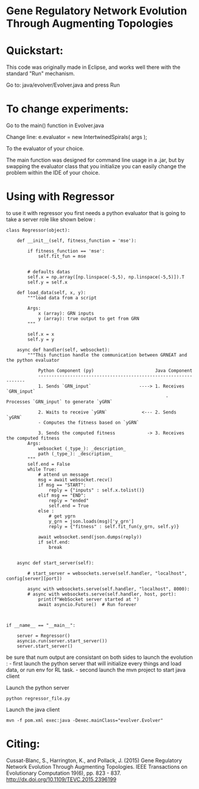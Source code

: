 
# Gene Regulatory Network Evolution Through Augmenting Topologies

# Quickstart:

This code was originally made in Eclipse, and works well there with the standard "Run" mechanism.

Go to: java/evolver/Evolver.java and press Run

# To change experiments: 

Go to the main() function in Evolver.java

Change line:
			e.evaluator = new IntertwinedSpirals( args );
			
To the evaluator of your choice.

The main function was designed for command line usage in a .jar, but by swapping the evaluator class that you initialize you can easily change the problem within the IDE of your choice.



# Using with Regressor

to use it with regressor you first needs a python evaluator that is going to take a server role like shown below : 

```
class Regressor(object):

    def __init__(self, fitness_function = 'mse'):

        if fitness_function == 'mse':
            self.fit_fun = mse


        # defaults datas 
        self.x = np.array([np.linspace(-5,5), np.linspace(-5,5)]).T
        self.y = self.x

    def load_data(self, x, y):
        """load data from a script

        Args:
            x (array): GRN inputs
            y (array): true output to get from GRN 
        """

        self.x = x
        self.y = y

    async def handler(self, websocket):
        """This function handle the communication between GRNEAT and the python evaluator 
        
            Python Component (py)                       Java Component
            -----------------------------------------------------------------
            1. Sends `GRN_input`                  ----> 1. Receives `GRN_input`
                                                            - Processes `GRN_input` to generate `yGRN`

            2. Waits to receive `yGRN`             <--- 2. Sends `yGRN`
            - Computes the fitness based on `yGRN`

            3. Sends the computed fitness            -> 3. Receives the computed fitness
        Args:
            websocket (_type_): _description_
            path (_type_): _description_
        """
        self.end = False
        while True:
            # attend un message
            msg = await websocket.recv()
            if msg == "START":
                reply = {"inputs" : self.x.tolist()}
            elif msg == "END":
                reply = "ended"
                self.end = True
            else : 
                # get ygrn
                y_grn = json.loads(msg)['y_grn']
                reply = {"fitness" : self.fit_fun(y_grn, self.y)}    
                
            await websocket.send(json.dumps(reply))
            if self.end:
                break
        

    async def start_server(self):
        
        # start_server = websockets.serve(self.handler, "localhost", config[server][port])

        async with websockets.serve(self.handler, "localhost", 8000):
        # async with websockets.serve(self.handler, host, port):
            print(f"WebSocket server started at ")
            await asyncio.Future()  # Run forever



if __name__ == "__main__":

    server = Regressor()
    asyncio.run(server.start_server())
    server.start_server()
```

be sure that num output are consistant on both sides
to launch the evolution :
    -  first launch the python server that will initialize every things and load data, or run env for RL task. 
    -  second launch the mvn project to start java client


Launch the python server
```
python regressor_file.py
```

Launch the java client
```
mvn -f pom.xml exec:java -Dexec.mainClass="evolver.Evolver"

```

# Citing:

Cussat-Blanc, S., Harrington, K., and Pollack, J. (2015) Gene Regulatory Network Evolution Through Augmenting Topologies. IEEE Transactions on Evolutionary Computation 19(6), pp. 823 - 837.
http://dx.doi.org/10.1109/TEVC.2015.2396199
